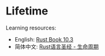 # Lifetime
Learning resources: 
- English: [Rust Book 10.3](https://doc.rust-lang.org/book/ch07-00-managing-growing-projects-with-packages-crates-and-modules.html)
- 简体中文: [Rust语言圣经 - 生命周期](https://course.rs/advance/lifetime/intro.html)

